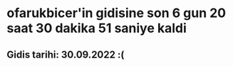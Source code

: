 # ofarukbicer'in gidisine son 6 gun 20 saat 30 dakika 51 saniye kaldi

## Gidis tarihi: 30.09.2022 :(